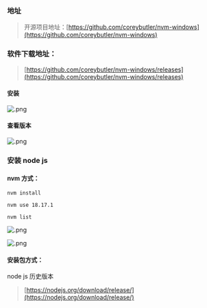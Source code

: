 <!--
 * @Author: demain_lee lmm_work@163.com
 * @Date: 2024-09-12 09:28:52
 * @LastEditors: demain_lee lmm_work@163.com
 * @LastEditTime: 2024-09-25 10:10:37
 * @FilePath: \study-notes\pages\dev-env\window\configure-nvm.md
 * @Description: 这是默认设置,请设置`customMade`, 打开koroFileHeader查看配置 进行设置: https://github.com/OBKoro1/koro1FileHeader/wiki/%E9%85%8D%E7%BD%AE
-->
### 地址
> 开源项目地址：[https://github.com/coreybutler/nvm-windows](https://github.com/coreybutler/nvm-windows)
>

### 软件下载地址：
> [https://github.com/coreybutler/nvm-windows/releases](https://github.com/coreybutler/nvm-windows/releases)
>



#### 安装
![.png](https://cdn.fpic.top/docs/0/2024/png/202409251004158.png)

#### 查看版本
![.png](https://cdn.fpic.top/docs/0/2024/png/202409251004159.png)



### 安装 node js
#### nvm 方式：
```shell
nvm install 

nvm use 18.17.1

nvm list
```



![.png](https://cdn.fpic.top/docs/0/2024/png/202409251004160.png)



![.png](https://cdn.fpic.top/docs/0/2024/png/202409251004161.png)



#### 安装包方式：
node js 历史版本

> [https://nodejs.org/download/release/](https://nodejs.org/download/release/)
>


